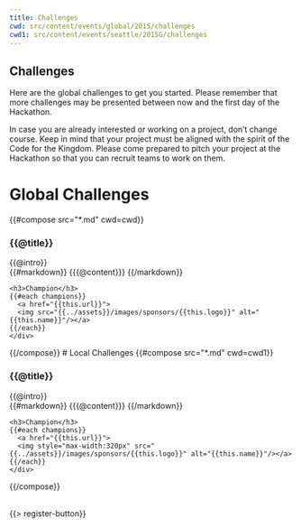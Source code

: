 ```yaml
---
title: Challenges
cwd: src/content/events/global/2015/challenges
cwd1: src/content/events/seattle/2015G/challenges
---
```

## <i class="icon fa-flag"></i> Challenges

Here are the global challenges to get you started. Please remember that more challenges may be presented between now and the first day of the Hackathon.

In case you are already interested or working on a project, don’t change course. Keep in mind that your project must be aligned with the spirit of the Code for the Kingdom. Please come prepared to pitch your project at the Hackathon so that you can recruit teams to work on them.

# Global Challenges
{{#compose src="*.md" cwd=cwd}}
<div class="row">
  <div class="3u">
    <h3>{{@title}}</h3> 
  </div>
  <div class="9u challenge-description">
    <div class="expander intro">
      <span class="toggle-switch"></span>
      {{@intro}} 
    </div>
    <div class="content">
{{#markdown}}
{{{@content}}}
{{/markdown}}

    <h3>Champion</h3>
    {{#each champions}}
      <a href="{{this.url}}">
      <img src="{{../assets}}/images/sponsors/{{this.logo}}" alt="{{this.name}}"/></a>
    {{/each}}
    </div>
  </div>
</div>
{{/compose}}
# Local Challenges
{{#compose src="*.md" cwd=cwd1}}
<div class="row">
  <div class="3u">
    <h3>{{@title}}</h3> 
  </div>
  <div class="9u challenge-description">
    <div class="expander intro">
      <span class="toggle-switch"></span>
      {{@intro}} 
    </div>
    <div class="content">
{{#markdown}}
{{{@content}}}
{{/markdown}}

    <h3>Champion</h3>
    {{#each champions}}
      <a href="{{this.url}}">
      <img style="max-width:320px" src="{{../assets}}/images/sponsors/{{this.logo}}" alt="{{this.name}}"/></a>
    {{/each}}
    </div>
  </div>
</div>


{{/compose}}


<br/>
{{> register-button}}
